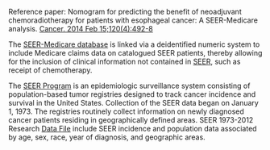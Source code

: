 Reference paper:
Nomogram for predicting the benefit of neoadjuvant chemoradiotherapy for patients with esophageal cancer: A SEER-Medicare analysis. [Cancer. 2014 Feb 15;120(4):492-8](http://onlinelibrary.wiley.com/doi/10.1002/cncr.28447/full) 

The [SEER-Medicare database](http://healthcaredelivery.cancer.gov/seermedicare/aboutdata/) is linked via a deidentified numeric system to include Medicare claims data on catalogued SEER patients, thereby allowing for the inclusion of clinical information not contained in [SEER](http://seer.cancer.gov/), such as receipt of chemotherapy. 

The [SEER Program](http://seer.cancer.gov/) is an epidemiologic surveillance system consisting of population-based tumor registries designed to track cancer incidence and survival in the United States. Collection of the SEER data began on January 1, 1973. The registries routinely collect information on newly diagnosed cancer patients residing in geographically defined areas. 
SEER 1973-2012 Research [Data File](http://seer.cancer.gov/data/) include SEER incidence and population data associated by age, sex, race, year of diagnosis, and geographic areas.